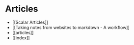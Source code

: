 # Articles


- [[Scalar Articles]] 
- [[Taking notes from websites to markdown - A workflow]] 
- [[articles]] 
- [[index]] 
